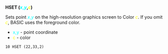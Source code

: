 **HSET (<span style="color:#00FFFF;">*x*,*y*</span>,<span style="color:#FFFF00;">*c*</span>)**

Sets point <span style="color:#00FFFF;">*x*,*y*</span> on the high-resolution graphics screen to Color <span style="color:#FFFF00;">*c*</span>.  If you omit <span style="color:#FFFF00;">*c*</span>, BASIC uses the foreground color.

- <span style="color:#00FFFF;">x,y</span> - point coordinate
- <span style="color:#FFFF00;">c</span> - color

```ecb2
10 HSET (22,33,2)
```
